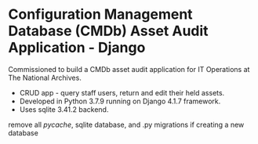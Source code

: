 # Configuration Management Database (CMDb) Asset Audit Application - Django

Commissioned to build a CMDb asset audit application for IT Operations at The National Archives.

* CRUD app - query staff users, return and edit their held assets.<br />
* Developed in Python 3.7.9 running on Django 4.1.7 framework.<br />
* Uses sqlite 3.41.2 backend.

remove all _pycache_, sqlite database, and .py migrations if creating a new database
